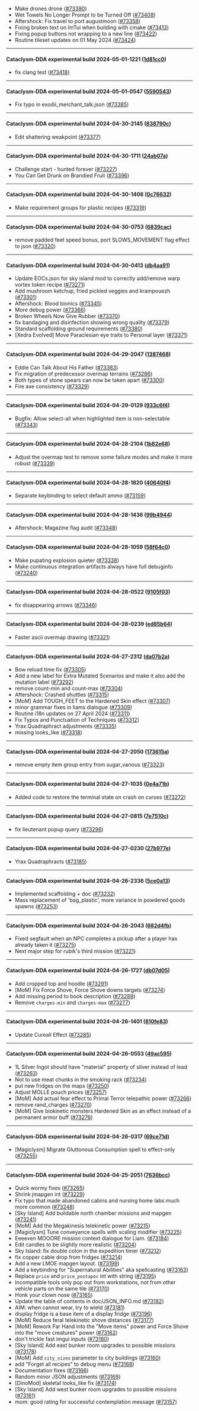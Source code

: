 * Make drones drone ([#73390](https://github.com/CleverRaven/Cataclysm-DDA/pull/73390))
* Wet Towels No Longer Prompt to be Turned Off ([#73408](https://github.com/CleverRaven/Cataclysm-DDA/pull/73408))
* Aftershock: Fix travel to port augustmoon ([#73358](https://github.com/CleverRaven/Cataclysm-DDA/pull/73358))
* Fixing broken text on ImTui when building with cmake ([#73413](https://github.com/CleverRaven/Cataclysm-DDA/pull/73413))
* Fixing popup buttons not wrapping to a new line ([#73422](https://github.com/CleverRaven/Cataclysm-DDA/pull/73422))
* Routine tileset updates on 01 May 2024 ([#73424](https://github.com/CleverRaven/Cataclysm-DDA/pull/73424))

---

#### Cataclysm-DDA experimental build 2024-05-01-1221 ([1d81cc0](https://github.com/CleverRaven/Cataclysm-DDA/releases/tag/cdda-experimental-2024-05-01-1221))

* fix clang test ([#73418](https://github.com/CleverRaven/Cataclysm-DDA/pull/73418))

---

#### Cataclysm-DDA experimental build 2024-05-01-0547 ([5590543](https://github.com/CleverRaven/Cataclysm-DDA/releases/tag/cdda-experimental-2024-05-01-0547))

* Fix typo in exodii_merchant_talk.json ([#73385](https://github.com/CleverRaven/Cataclysm-DDA/pull/73385))

---

#### Cataclysm-DDA experimental build 2024-04-30-2145 ([838790c](https://github.com/CleverRaven/Cataclysm-DDA/releases/tag/cdda-experimental-2024-04-30-2145))

* Edit shattering weakpoint ([#73377](https://github.com/CleverRaven/Cataclysm-DDA/pull/73377))

---

#### Cataclysm-DDA experimental build 2024-04-30-1711 ([24ab07a](https://github.com/CleverRaven/Cataclysm-DDA/releases/tag/cdda-experimental-2024-04-30-1711))

* Challenge start - hunted forever ([#73227](https://github.com/CleverRaven/Cataclysm-DDA/pull/73227))
* You Can Get Drunk on Brandied Fruit ([#73396](https://github.com/CleverRaven/Cataclysm-DDA/pull/73396))

---

#### Cataclysm-DDA experimental build 2024-04-30-1406 ([0c76632](https://github.com/CleverRaven/Cataclysm-DDA/releases/tag/cdda-experimental-2024-04-30-1406))

* Make requirement groups for plastic recipes ([#73319](https://github.com/CleverRaven/Cataclysm-DDA/pull/73319))

---

#### Cataclysm-DDA experimental build 2024-04-30-0753 ([6839cac](https://github.com/CleverRaven/Cataclysm-DDA/releases/tag/cdda-experimental-2024-04-30-0753))

* remove padded feet speed bonus, port SLOWS_MOVEMENT flag effect to json ([#73320](https://github.com/CleverRaven/Cataclysm-DDA/pull/73320))

---

#### Cataclysm-DDA experimental build 2024-04-30-0413 ([db4aa91](https://github.com/CleverRaven/Cataclysm-DDA/releases/tag/cdda-experimental-2024-04-30-0413))

* Update EOCs.json for sky island mod to correctly add/remove warp vortex token recipe ([#73271](https://github.com/CleverRaven/Cataclysm-DDA/pull/73271))
* Add mushroom ketchup, fried pickled veggies and krampouezh ([#73301](https://github.com/CleverRaven/Cataclysm-DDA/pull/73301))
* Aftershock: Blood bionics ([#73345](https://github.com/CleverRaven/Cataclysm-DDA/pull/73345))
* More debug power ([#73366](https://github.com/CleverRaven/Cataclysm-DDA/pull/73366))
* Broken Wheels Now Give Rubber ([#73370](https://github.com/CleverRaven/Cataclysm-DDA/pull/73370))
* fix bandaging and disinfection showing wrong quality ([#73379](https://github.com/CleverRaven/Cataclysm-DDA/pull/73379))
* Standard scaffolding ground requirements ([#73380](https://github.com/CleverRaven/Cataclysm-DDA/pull/73380))
* [Xedra Evolved] Move Paraclesian eye traits to Personal layer ([#73371](https://github.com/CleverRaven/Cataclysm-DDA/pull/73371))

---

#### Cataclysm-DDA experimental build 2024-04-29-2047 ([1387468](https://github.com/CleverRaven/Cataclysm-DDA/releases/tag/cdda-experimental-2024-04-29-2047))

* Eddie Can Talk About His Father ([#73383](https://github.com/CleverRaven/Cataclysm-DDA/pull/73383))
* Fix migration of predecessor overmap terrains ([#73286](https://github.com/CleverRaven/Cataclysm-DDA/pull/73286))
* Both types of stone spears can now be taken apart ([#73300](https://github.com/CleverRaven/Cataclysm-DDA/pull/73300))
* Fire axe consistency ([#73329](https://github.com/CleverRaven/Cataclysm-DDA/pull/73329))

---

#### Cataclysm-DDA experimental build 2024-04-29-0129 ([933c6f4](https://github.com/CleverRaven/Cataclysm-DDA/releases/tag/cdda-experimental-2024-04-29-0129))

* Bugfix: Allow select-all when highlighted item is non-selectable ([#73343](https://github.com/CleverRaven/Cataclysm-DDA/pull/73343))

---

#### Cataclysm-DDA experimental build 2024-04-28-2104 ([1b82e68](https://github.com/CleverRaven/Cataclysm-DDA/releases/tag/cdda-experimental-2024-04-28-2104))

* Adjust the overmap test to remove some failure modes and make it more robust ([#73339](https://github.com/CleverRaven/Cataclysm-DDA/pull/73339))

---

#### Cataclysm-DDA experimental build 2024-04-28-1820 ([40640f4](https://github.com/CleverRaven/Cataclysm-DDA/releases/tag/cdda-experimental-2024-04-28-1820))

* Separate keybinding to select default ammo ([#73159](https://github.com/CleverRaven/Cataclysm-DDA/pull/73159))

---

#### Cataclysm-DDA experimental build 2024-04-28-1436 ([99b4944](https://github.com/CleverRaven/Cataclysm-DDA/releases/tag/cdda-experimental-2024-04-28-1436))

* Aftershock: Magazine flag audit ([#73348](https://github.com/CleverRaven/Cataclysm-DDA/pull/73348))

---

#### Cataclysm-DDA experimental build 2024-04-28-1059 ([58f64c0](https://github.com/CleverRaven/Cataclysm-DDA/releases/tag/cdda-experimental-2024-04-28-1059))

* Make pupating explosion quieter ([#73338](https://github.com/CleverRaven/Cataclysm-DDA/pull/73338))
* Make continuous integration artifacts always have full debuginfo ([#73240](https://github.com/CleverRaven/Cataclysm-DDA/pull/73240))

---

#### Cataclysm-DDA experimental build 2024-04-28-0522 ([9105f03](https://github.com/CleverRaven/Cataclysm-DDA/releases/tag/cdda-experimental-2024-04-28-0522))

* fix disappearing arrows ([#73346](https://github.com/CleverRaven/Cataclysm-DDA/pull/73346))

---

#### Cataclysm-DDA experimental build 2024-04-28-0239 ([ed85b64](https://github.com/CleverRaven/Cataclysm-DDA/releases/tag/cdda-experimental-2024-04-28-0239))

* Faster ascii overmap drawing ([#73321](https://github.com/CleverRaven/Cataclysm-DDA/pull/73321))

---

#### Cataclysm-DDA experimental build 2024-04-27-2312 ([da07b2a](https://github.com/CleverRaven/Cataclysm-DDA/releases/tag/cdda-experimental-2024-04-27-2312))

* Bow reload time fix ([#73305](https://github.com/CleverRaven/Cataclysm-DDA/pull/73305))
* Add a new label for Extra Mutated Scenarios and make it also add the mutation label ([#73292](https://github.com/CleverRaven/Cataclysm-DDA/pull/73292))
* remove count-min and count-max ([#73304](https://github.com/CleverRaven/Cataclysm-DDA/pull/73304))
* Aftershock: Crashed shuttles ([#73315](https://github.com/CleverRaven/Cataclysm-DDA/pull/73315))
* [MoM] Add TOUGH_FEET to the Hardened Skin effect ([#73307](https://github.com/CleverRaven/Cataclysm-DDA/pull/73307))
* minor grammar fixes in liams dialogue ([#73309](https://github.com/CleverRaven/Cataclysm-DDA/pull/73309))
* Routine i18n updates on 27 April 2024 ([#73311](https://github.com/CleverRaven/Cataclysm-DDA/pull/73311))
* Fix Typos and Punctuation of Techniques ([#73312](https://github.com/CleverRaven/Cataclysm-DDA/pull/73312))
* Yrax Quadraphract adjustments ([#73335](https://github.com/CleverRaven/Cataclysm-DDA/pull/73335))
* missing looks_like ([#73318](https://github.com/CleverRaven/Cataclysm-DDA/pull/73318))

---

#### Cataclysm-DDA experimental build 2024-04-27-2050 ([173615a](https://github.com/CleverRaven/Cataclysm-DDA/releases/tag/cdda-experimental-2024-04-27-2050))

* remove empty item group entry from sugar_various ([#73323](https://github.com/CleverRaven/Cataclysm-DDA/pull/73323))

---

#### Cataclysm-DDA experimental build 2024-04-27-1035 ([0e4a71b](https://github.com/CleverRaven/Cataclysm-DDA/releases/tag/cdda-experimental-2024-04-27-1035))

* Added code to restore the terminal state on crash on curses ([#73272](https://github.com/CleverRaven/Cataclysm-DDA/pull/73272))

---

#### Cataclysm-DDA experimental build 2024-04-27-0815 ([7e7510c](https://github.com/CleverRaven/Cataclysm-DDA/releases/tag/cdda-experimental-2024-04-27-0815))

* fix lieutenant popup query ([#73296](https://github.com/CleverRaven/Cataclysm-DDA/pull/73296))

---

#### Cataclysm-DDA experimental build 2024-04-27-0230 ([27b977e](https://github.com/CleverRaven/Cataclysm-DDA/releases/tag/cdda-experimental-2024-04-27-0230))

* Yrax Quadraphracts ([#73185](https://github.com/CleverRaven/Cataclysm-DDA/pull/73185))

---

#### Cataclysm-DDA experimental build 2024-04-26-2336 ([5ce0a13](https://github.com/CleverRaven/Cataclysm-DDA/releases/tag/cdda-experimental-2024-04-26-2336))

* Implemented scaffolding + doc ([#73232](https://github.com/CleverRaven/Cataclysm-DDA/pull/73232))
* Mass replacement of 'bag_plastic', more variance in powdered goods spawns ([#73253](https://github.com/CleverRaven/Cataclysm-DDA/pull/73253))

---

#### Cataclysm-DDA experimental build 2024-04-26-2043 ([682d4fb](https://github.com/CleverRaven/Cataclysm-DDA/releases/tag/cdda-experimental-2024-04-26-2043))

* Fixed segfault when an NPC completes a pickup after a player has already taken it ([#73275](https://github.com/CleverRaven/Cataclysm-DDA/pull/73275))
* Next major step for rubik's third mission ([#73221](https://github.com/CleverRaven/Cataclysm-DDA/pull/73221))

---

#### Cataclysm-DDA experimental build 2024-04-26-1727 ([db07d05](https://github.com/CleverRaven/Cataclysm-DDA/releases/tag/cdda-experimental-2024-04-26-1727))

* Add cropped top and hoodie ([#73291](https://github.com/CleverRaven/Cataclysm-DDA/pull/73291))
* [MoM] Fix Force Shove, Force Shove downs targets ([#73274](https://github.com/CleverRaven/Cataclysm-DDA/pull/73274))
* Add missing period to book description ([#73289](https://github.com/CleverRaven/Cataclysm-DDA/pull/73289))
* Remove `charges-min` and `charges-max` ([#73277](https://github.com/CleverRaven/Cataclysm-DDA/pull/73277))

---

#### Cataclysm-DDA experimental build 2024-04-26-1401 ([810fe83](https://github.com/CleverRaven/Cataclysm-DDA/releases/tag/cdda-experimental-2024-04-26-1401))

* Update Cureall Effect ([#73285](https://github.com/CleverRaven/Cataclysm-DDA/pull/73285))

---

#### Cataclysm-DDA experimental build 2024-04-26-0553 ([49ac595](https://github.com/CleverRaven/Cataclysm-DDA/releases/tag/cdda-experimental-2024-04-26-0553))

* 1L Silver Ingot should have "material" property of silver instead of lead ([#73263](https://github.com/CleverRaven/Cataclysm-DDA/pull/73263))
* Not to use meat chunks in the smoking rack ([#73234](https://github.com/CleverRaven/Cataclysm-DDA/pull/73234))
* put new fridges on the maps ([#73250](https://github.com/CleverRaven/Cataclysm-DDA/pull/73250))
* Adjust MOLLE pouch prices ([#73257](https://github.com/CleverRaven/Cataclysm-DDA/pull/73257))
* [MoM] Add actual fear effect to Primal Terror telepathic power ([#73266](https://github.com/CleverRaven/Cataclysm-DDA/pull/73266))
* remove rand_charges ([#73270](https://github.com/CleverRaven/Cataclysm-DDA/pull/73270))
* [MoM] Give biokinetic monsters Hardened Skin as an effect instead of a permanent armor buff ([#73276](https://github.com/CleverRaven/Cataclysm-DDA/pull/73276))

---

#### Cataclysm-DDA experimental build 2024-04-26-0317 ([69ce71d](https://github.com/CleverRaven/Cataclysm-DDA/releases/tag/cdda-experimental-2024-04-26-0317))

* [Magiclysm] Migrate Gluttonous Consumption spell to effect-only ([#73255](https://github.com/CleverRaven/Cataclysm-DDA/pull/73255))

---

#### Cataclysm-DDA experimental build 2024-04-25-2051 ([7636bcc](https://github.com/CleverRaven/Cataclysm-DDA/releases/tag/cdda-experimental-2024-04-25-2051))

* Quick wormy fixes ([#73265](https://github.com/CleverRaven/Cataclysm-DDA/pull/73265))
* Shrink jmapgen int ([#73229](https://github.com/CleverRaven/Cataclysm-DDA/pull/73229))
* Fix typo that made abandoned cabins and nursing home labs much more common ([#73248](https://github.com/CleverRaven/Cataclysm-DDA/pull/73248))
* [Sky Island] Add buildable north chamber missions and mapgen ([#73241](https://github.com/CleverRaven/Cataclysm-DDA/pull/73241))
* [MoM] Add the Megakinesis telekinetic power ([#73215](https://github.com/CleverRaven/Cataclysm-DDA/pull/73215))
* [Magiclysm] Tune conveyance spells with scaling modifier ([#73225](https://github.com/CleverRaven/Cataclysm-DDA/pull/73225))
* Eeeeven MOOORE mission context dialogue for Liam. ([#73184](https://github.com/CleverRaven/Cataclysm-DDA/pull/73184))
* Edit candles to be slightly more realistic ([#73204](https://github.com/CleverRaven/Cataclysm-DDA/pull/73204))
* Sky Island: fix double colon in the expedition timer ([#73212](https://github.com/CleverRaven/Cataclysm-DDA/pull/73212))
* fix copper cable drop from fridges ([#73214](https://github.com/CleverRaven/Cataclysm-DDA/pull/73214))
* Add a new LMOE mapgen layout. ([#73199](https://github.com/CleverRaven/Cataclysm-DDA/pull/73199))
* Add a keybinding for "Supernatural Abilities" aka spellcasting ([#73163](https://github.com/CleverRaven/Cataclysm-DDA/pull/73163))
* Replace `price` and `price_postapoc` int with string ([#73195](https://github.com/CleverRaven/Cataclysm-DDA/pull/73195))
* Incompatible tools only pop out from workstations, not from other vehicle parts on the same tile ([#73170](https://github.com/CleverRaven/Cataclysm-DDA/pull/73170))
* Honk your clown nose ([#73165](https://github.com/CleverRaven/Cataclysm-DDA/pull/73165))
* Update the table of contents in doc/JSON_INFO.md ([#73182](https://github.com/CleverRaven/Cataclysm-DDA/pull/73182))
* AIM: when cannot wear, try to wield ([#73181](https://github.com/CleverRaven/Cataclysm-DDA/pull/73181))
* display fridge is a base item of a display fridge ([#73196](https://github.com/CleverRaven/Cataclysm-DDA/pull/73196))
* [MoM] Reduce feral telekinetic shove distances ([#73177](https://github.com/CleverRaven/Cataclysm-DDA/pull/73177))
* [MoM] Rework Far Hand into the "Move items" power and Force Shove into the "move creatures" power ([#73162](https://github.com/CleverRaven/Cataclysm-DDA/pull/73162))
* don't trickle fast imgui inputs ([#73180](https://github.com/CleverRaven/Cataclysm-DDA/pull/73180))
* [Sky Island] Add east bunker room upgrades to possible missions  ([#73178](https://github.com/CleverRaven/Cataclysm-DDA/pull/73178))
* [MoM] Add `city_sizes` parameter to city buildings ([#73160](https://github.com/CleverRaven/Cataclysm-DDA/pull/73160))
* add "Forget all recipes" to debug menu ([#73168](https://github.com/CleverRaven/Cataclysm-DDA/pull/73168))
* Documentation fixes ([#73166](https://github.com/CleverRaven/Cataclysm-DDA/pull/73166))
* Random minor JSON adjustments ([#73169](https://github.com/CleverRaven/Cataclysm-DDA/pull/73169))
* [DinoMod] skeletal looks_like fix ([#73174](https://github.com/CleverRaven/Cataclysm-DDA/pull/73174))
* [Sky Island] Add west bunker room upgrades to possible missions ([#73161](https://github.com/CleverRaven/Cataclysm-DDA/pull/73161))
* mom: good rating for successful contemplation message ([#73157](https://github.com/CleverRaven/Cataclysm-DDA/pull/73157))
